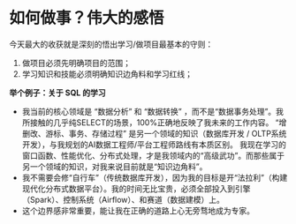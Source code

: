 # 如何做事？伟大的感悟

今天最大的收获就是深刻的悟出学习/做项目最基本的守则：
1. 做项目必须先明确项目的范围；
2. 学习知识和技能必须明确知识边角料和学习红线；

**举个例子：关于 SQL 的学习** 

- 我当前的核心领域是 “数据分析” 和 “数据转换” ，而不是“数据事务处理”。我所接触的几乎纯SELECT的场景，100%正确地反映了我未来的工作内容。
“增删改、游标、事务、存储过程” 是另一个领域的知识（数据库开发 / OLTP系统开发），与我规划的AI数据工程师/平台工程师路线有本质区别。
我现在学习的窗口函数、性能优化、分布式处理，才是我领域内的“高级武功”。而那些属于另一个领域的知识，对我来说目前就是“知识边角料”。
- 我不需要会修“自行车”（传统数据库开发），因为我的目标是开“法拉利”（构建现代化分布式数据平台）。我的时间无比宝贵，必须全部投入到引擎（Spark）、控制系统（Airflow）、和赛道（数据建模）上。
- 这个边界感非常重要，能让我在正确的道路上心无旁骛地成为专家。

